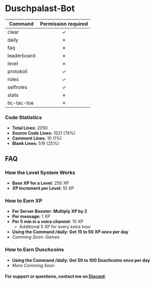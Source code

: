 # Duschpalast-Bot

| Command     | Permission required |
|-------------|:-------------------:|
| clear       |       &check;       |
| daily       |       &cross;       |
| faq         |       &cross;       |
| leaderboard |       &cross;       |
| level       |       &cross;       |
| protokoll   |       &check;       |
| roles       |       &check;       |
| selfroles   |       &check;       |
| stats       |       &cross;       |
| tic-tac-toe |       &cross;       |

### Code Statistics

- **Total Lines:** 2050
- **Source Code Lines:** 1521 (74%)
- **Comment Lines:** 10 (1%)
- **Blank Lines:** 519 (25%)

## FAQ

### How the Level System Works
- **Base XP for a Level:** 250 XP
- **XP Increment per Level:** 10 XP

### How to Earn XP
- **For Server Booster: Multiply XP by 2**
- **Per message:** 1 XP
- **Per 5 min in a voice channel:** 10 XP
  - Additional 5 XP for every extra hour
- **Using the Command /daily: Get 15 to 50 XP once per day**
- _Comming Soon: Games_

### How to Earn Duschcoins
- **Using the Command /daily: Get 50 to 100 Duschcoins once per day**
- _More Comming Soon_

#### For support or questions, contact me on [Discord](https://discord.com/users/697224731157332028).
